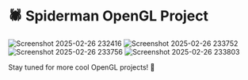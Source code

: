 # 🕷️ Spiderman OpenGL Project  

![Screenshot 2025-02-26 232416](https://github.com/user-attachments/assets/4ed3951e-82ad-42bc-9833-e8b1fe0b6764)
![Screenshot 2025-02-26 233752](https://github.com/user-attachments/assets/d6b97ac6-974f-48de-890e-1ac7b0f604ca)
![Screenshot 2025-02-26 233756](https://github.com/user-attachments/assets/20bef00a-b42a-41ab-9288-e97b4aea0cbc)
![Screenshot 2025-02-26 233803](https://github.com/user-attachments/assets/54e02671-ee0e-4ae0-8f9f-d4ed4906d6de)



Stay tuned for more cool OpenGL projects! 🚀  

